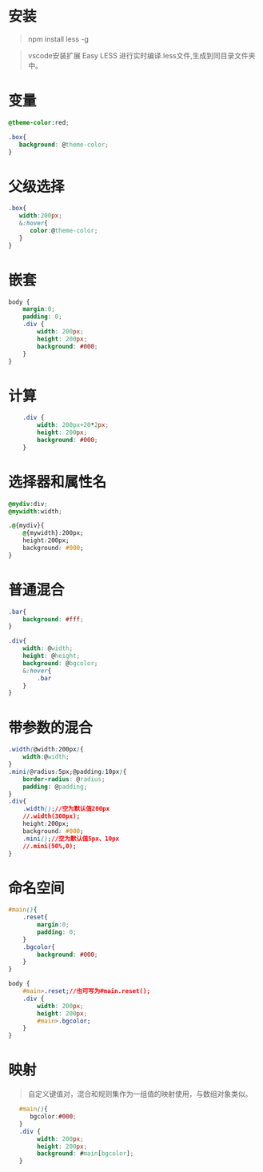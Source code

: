 # 安装
>npm install less -g

>vscode安装扩展 Easy LESS 进行实时编译.less文件,生成到同目录文件夹中。

# 变量
```css
@theme-color:red;

.box{
   background: @theme-color;
}
```
# 父级选择
```css
.box{
   width:200px;
   &:hover{
      color:@theme-color;
   }
}
```
# 嵌套
```css
body {
    margin:0;
    padding: 0;
    .div {
        width: 200px;
        height: 200px;
        background: #000;
    }
}
```
# 计算
```css
    .div {
        width: 200px+20*2px;
        height: 200px;
        background: #000;
    }
```
# 选择器和属性名
```css
@mydiv:div;
@mywidth:width;

.@{mydiv}{
    @{mywidth}:200px;
    height:200px;
    background: #000;
}

```
# 普通混合
```css
.bar{
    background: #fff;
}

.div{
    width: @width;
    height: @height;
    background: @bgcolor;
    &:hover{
        .bar
    }
}
```
# 带参数的混合
```css
.width(@width:200px){
    width:@width;
}
.mini(@radius:5px;@padding:10px){
    border-radius: @radius;
    padding: @padding;
}
.div{
    .width();//空为默认值200px
    //.width(300px);
    height:200px;
    background: #000;
    .mini();//空为默认值5px、10px
    //.mini(50%,0);
}

```
# 命名空间
```css
#main(){
    .reset{
        margin:0;
        padding: 0;
    }
    .bgcolor{
        background: #000;
    }
}

body {
    #main>.reset;//也可写为#main.reset();
    .div {
        width: 200px;
        height: 200px;
        #main>.bgcolor;
    }
}

```
# 映射
>自定义键值对，混合和规则集作为一组值的映射使用，与数组对象类似。
```css
   #main(){
      bgcolor:#000;
   }
   .div {
        width: 200px;
        height: 200px;
        background: #main[bgcolor];
   }
```